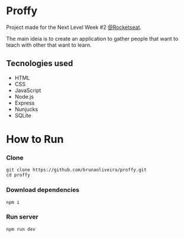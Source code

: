# Proffy
Project made for the Next Level Week #2 [@Rocketseat](https://github.com/Rocketseat).

The main ideia is to create an application to gather people that want to teach with other that want to learn.

## Tecnologies used
- HTML
- CSS
- JavaScript
- Node.js
- Express
- Nunjucks
- SQLite

# How to Run
### Clone
```
git clone https://github.com/brunaoliveira/proffy.git
cd proffy
```

### Download dependencies
```
npm i
```

### Run server
```
npm run dev
```
